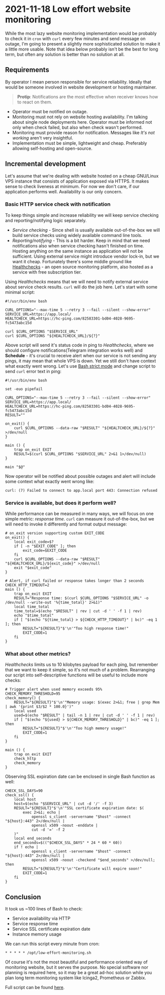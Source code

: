 # 2021-11-18 Low effort website monitoring

While the most lazy website monitoring implementation would be probably to check
it in `cron` with `curl` every few minutes and send message on outage, I'm going
to present a slightly more sophisticated solution to make it a little more
usable. Note that idea below probably isn't be the best for long term, but
often any solution is better than no solution at all.

## Requirements

By operator I mean person responsible for service reliability. Ideally that
would be someone involved in website development or hosting maintainer.

> **Protip**: Notifications are the most effective when receiver knows how to
  react on them.

- Operator must be notified on outage.
- Monitoring must not rely on website hosting availability. I'm talking about
  single node deployments here. Operator must be informed not only when check
  failed, but also when check wasn't performed.
- Monitoring must provide reason for notification. Messages like *It's not
  working* aren't very insightful.
- Implementation must be simple, lightweight and cheap. Preferably allowing
  self-hosting and open-source.

## Incremental development

Let's assume that we're dealing with website hosted on a cheap GNU/Linux VPS
instance that consists of application exposed via HTTPS. It makes
sense to check liveness at minimum. For now we don't care, if our application
performs well. Availability is our only concern.

### Basic HTTP service check with notification

To keep things simple and increase reliability we will keep service checking and
reporting/notifying logic separately.

- *Service checking* - Since shell is usually available out-of-the-box we will
  build service checks using widely available command line tools.
- *Reporting/notifying* - This is a bit harder. Keep in mind that we need
  notifications also when service checking hasn't finished on time. Hosting
  anything on the same instance as application will not be sufficient. Using
  external service might introduce vendor lock-in, but we want it cheap.
  Fortunately there's some middle ground like
  [Healthchecks](https://healthchecks.io) - an open source monitoring platform,
  also hosted as a service with free subscription tier.

Using *Healthchecks* means that we will need to notify external service about
service check results. `curl` will do the job here. Let's start with some
minimal script:

```
#!/usr/bin/env bash

CURL_OPTIONS="--max-time 5 --retry 3 --fail --silent --show-error"
SERVICE_URL=https://app.local/
HEALTCHECK_URL=https://hc-ping.com/82583301-bd04-4028-9695-fc5473abc15d

curl $CURL_OPTIONS "$SERVICE_URL"
curl $CURL_OPTIONS "${HEALTCHECK_URL}/${?}"
```

Above script will send it's status code in ping to *Healthchecks*, where we
should configure notifications(Telegram integration works well) and **Schedule** -
it's crucial to receive alert when our service is not sending any pings, it
may mean that whole VPS is down. Yet we still don't have context what exactly
went wrong. Let's use [Bash strict
mode](http://redsymbol.net/articles/unofficial-bash-strict-mode/) and change
script to send `curl` error text in ping:

```
#!/usr/bin/env bash

set -euo pipefail

CURL_OPTIONS="--max-time 5 --retry 3 --fail --silent --show-error"
SERVICE_URL=https://app.local/
HEALTCHECK_URL=https://hc-ping.com/82583301-bd04-4028-9695-fc5473abc15d
RESULT=""

on_exit() {
	curl $CURL_OPTIONS --data-raw "$RESULT" "${HEALTCHECK_URL}/${?}" >/dev/null
}

main () {
	trap on_exit EXIT
	RESULT=$(curl $CURL_OPTIONS "$SERVICE_URL" 2>&1 1>/dev/null)
}

main "$@"
```

Now operator will be notified about possible outages and alert will include some
context what exactly went wrong like:

```
curl: (7) Failed to connect to app.local port 443: Connection refused
```

### Service is available, but does it perform well?

While performance can be measured in many ways, we will focus on one simple
metric: *response time*. `curl` can measure it out-of-the-box, but we will need
to invoke it differently and format output message:

```
# on_exit version supporting custom EXIT_CODE
on_exit() {
	local exit_code=$?
	if [ -n "$EXIT_CODE" ]; then
		exit_code=$EXIT_CODE
	fi
	curl $CURL_OPTIONS --data-raw "$RESULT" "${HEALTCHECK_URL}/${exit_code}" >/dev/null
	exit "$exit_code"
}

# Alert, if curl failed or response takes longer than 2 seconds
CHECK_HTTP_TIMEOUT=2
main () {
	trap on_exit EXIT
	RESULT="Response time: $(curl $CURL_OPTIONS "$SERVICE_URL" -o /dev/null --write-out '%{time_total}' 2>&1)"
	local time_total
	time_total=$(echo "$RESULT" | rev | cut -d ' ' -f 1 | rev)
	echo "$time_total"
	if [ "$(echo "${time_total} > ${CHECK_HTTP_TIMEOUT}" | bc)" -eq 1 ]; then
		RESULT="${RESULT}"$'\n'"Too high response time!"
		EXIT_CODE=1
	fi
}
```

### What about other metrics?

*Healthchecks* limits us to 10 kilobytes payload for each ping, but remember
that we want to keep it simple, so it's not much of a problem. Rearranging our
script into self-descriptive functions will be useful to include more checks:

```
# Trigger alert when used memory exceeds 95%
CHECK_MEMORY_THRESHOLD=95
check_memory() {
	RESULT="${RESULT}"$'\n'"Memory usage: $(exec 2>&1; free | grep Mem | awk '{print $3/$2 * 100.0}')"
	local used
	used=$(echo "$RESULT" | tail -n 1 | rev | cut -d ' ' -f 1 | rev)
	if [ "$(echo "${used} > ${CHECK_MEMORY_THRESHOLD}" | bc)" -eq 1 ]; then
		RESULT="${RESULT}"$'\n'"Too high memory usage!"
		EXIT_CODE=1
	fi
}

main () {
	trap on_exit EXIT
	check_http
	check_memory
}
```

Observing SSL expiration date can be enclosed in single Bash function as well:

```
CHECK_SSL_DAYS=90
check_ssl() {
	local host
	host=$(echo "$SERVICE_URL" | cut -d '/' -f 3)
	RESULT="${RESULT}"$'\n'"SSL certificate expiration date: $(
		exec 2>&1; echo |
			openssl s_client -servername "$host" -connect "${host}:443" 2>/dev/null |
			openssl x509 -noout -enddate |
			cut -d '=' -f 2
	)"
	local end_seconds
	end_seconds=$(("$CHECK_SSL_DAYS" * 24 * 60 * 60))
	if ! echo |
			openssl s_client -servername "$host" -connect "${host}:443" 2>/dev/null |
			openssl x509 -noout -checkend "$end_seconds" >/dev/null; then
		RESULT="${RESULT}"$'\n'"Certificate will expire soon!"
		EXIT_CODE=1
	fi
}
```

## Conclusion

It took us ~100 lines of Bash to check:

- Service availability via HTTP
- Service response time
- Service SSL certificate expiration date
- Instance memory usage

We can run this script every minute from cron:

```
* * * * * /opt/low-effort-monitoring.sh
```

Of course it's not the most beautiful and performance oriented way of monitoring
website, but it serves the purpose. No special software nor planning is required
here, so it may be a great ad-hoc solution while you plan long term monitoring
system like Icinga2, Prometheus or Zabbix.

Full script can be found [here](/media/low-effort-monitoring.sh).
